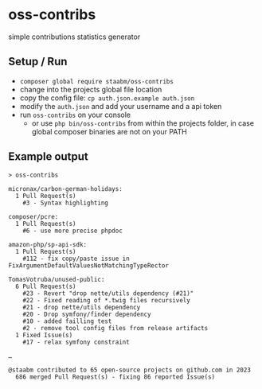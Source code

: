 # oss-contribs

simple contributions statistics generator


## Setup / Run

- `composer global require staabm/oss-contribs`
- change into the projects global file location
- copy the config file: `cp auth.json.example auth.json`
- modify the `auth.json` and add your username and a api token
- run `oss-contribs` on your console
  - or use `php bin/oss-contribs` from within the projects folder, in case global composer binaries are not on your PATH

## Example output

```
> oss-contribs

micronax/carbon-german-holidays:
  1 Pull Request(s)
    #3 - Syntax highlighting

composer/pcre:
  1 Pull Request(s)
    #6 - use more precise phpdoc

amazon-php/sp-api-sdk:
  1 Pull Request(s)
    #112 - fix copy/paste issue in FixArgumentDefaultValuesNotMatchingTypeRector

TomasVotruba/unused-public:
  6 Pull Request(s)
    #23 - Revert "drop nette/utils dependency (#21)"
    #22 - Fixed reading of *.twig files recursively
    #21 - drop nette/utils dependency
    #20 - Drop symfony/finder dependency
    #10 - added failling test
    #2 - remove tool config files from release artifacts
  1 Fixed Issue(s)
    #17 - relax symfony constraint

…

@staabm contributed to 65 open-source projects on github.com in 2023
  686 merged Pull Request(s) - fixing 86 reported Issue(s)
```
